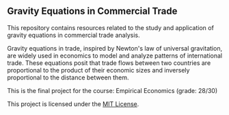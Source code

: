 ## Gravity Equations in Commercial Trade

This repository contains resources related to the study and application of gravity equations in commercial trade analysis.


Gravity equations in trade, inspired by Newton's law of universal gravitation, are widely used in economics to model and analyze patterns of international trade. These equations posit that trade flows between two countries are proportional to the product of their economic sizes and inversely proportional to the distance between them.


This is the final project for the course: Empirical Economics (grade: 28/30)


This project is licensed under the [MIT License](LICENSE).

